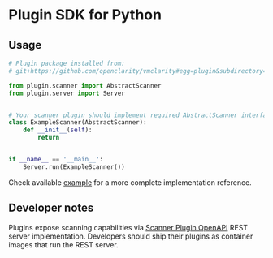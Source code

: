 # Plugin SDK for Python

## Usage

```python
# Plugin package installed from:
# git+https://github.com/openclarity/vmclarity#egg=plugin&subdirectory=plugins/sdk-python

from plugin.scanner import AbstractScanner
from plugin.server import Server


# Your scanner plugin should implement required AbstractScanner interface
class ExampleScanner(AbstractScanner):
    def __init__(self):
        return


if __name__ == '__main__':
    Server.run(ExampleScanner())
```

Check available [example](example) for a more complete implementation reference.

## Developer notes

Plugins expose scanning capabilities via [Scanner Plugin OpenAPI](../openapi.yaml) REST server implementation.
Developers should ship their plugins as container images that run the REST server.
